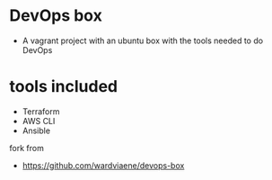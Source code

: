 # DevOps box
* A vagrant project with an ubuntu box with the tools needed to do DevOps

# tools included
* Terraform
* AWS CLI
* Ansible

fork from 
- https://github.com/wardviaene/devops-box
